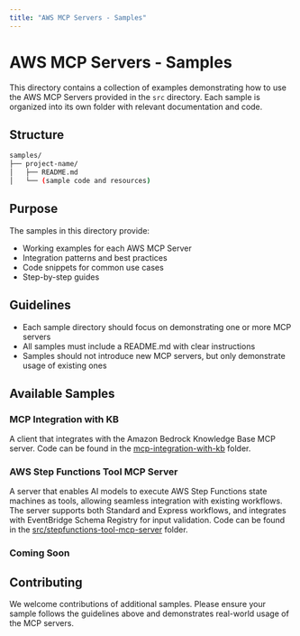 ```yaml
---
title: "AWS MCP Servers - Samples"
---
```



# AWS MCP Servers - Samples

This directory contains a collection of examples demonstrating how to use the AWS MCP Servers provided in the `src` directory. Each sample is organized into its own folder with relevant documentation and code.

## Structure

```bash
samples/
├── project-name/
│   ├── README.md
│   └── (sample code and resources)
```

## Purpose

The samples in this directory provide:

- Working examples for each AWS MCP Server
- Integration patterns and best practices
- Code snippets for common use cases
- Step-by-step guides

## Guidelines

- Each sample directory should focus on demonstrating one or more MCP servers
- All samples must include a README.md with clear instructions
- Samples should not introduce new MCP servers, but only demonstrate usage of existing ones

## Available Samples

### MCP Integration with KB

A client that integrates with the Amazon Bedrock Knowledge Base MCP server. Code can be found in the [mcp-integration-with-kb](https://github.com/awslabs/mcp/tree/main/samples/mcp-integration-with-kb) folder.

### AWS Step Functions Tool MCP Server

A server that enables AI models to execute AWS Step Functions state machines as tools, allowing seamless integration with existing workflows. The server supports both Standard and Express workflows, and integrates with EventBridge Schema Registry for input validation. Code can be found in the [src/stepfunctions-tool-mcp-server](https://github.com/awslabs/mcp/tree/main/src/stepfunctions-tool-mcp-server) folder.

### Coming Soon

## Contributing

We welcome contributions of additional samples. Please ensure your sample follows the guidelines above and demonstrates real-world usage of the MCP servers.
